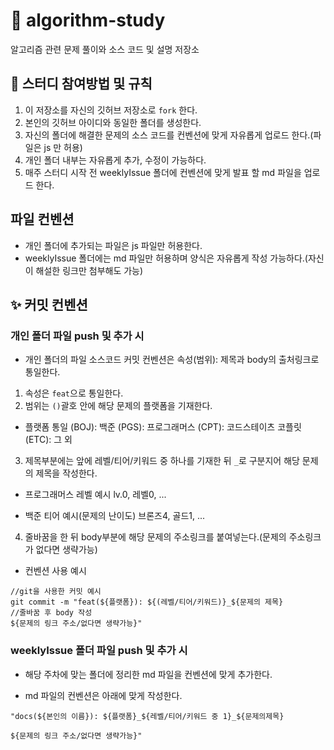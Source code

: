 # 🚀 algorithm-study
알고리즘 관련 문제 풀이와 소스 코드 및 설명 저장소

## 📌 스터디 참여방법 및 규칙

1. 이 저장소를 자신의 깃허브 저장소로 `fork` 한다.
2. 본인의 깃허브 아이디와 동일한 폴더를 생성한다.
3. 자신의 폴더에 해결한 문제의 소스 코드를 컨벤션에 맞게 자유롭게 업로드 한다.(파일은 js 만 허용) 
4. 개인 폴더 내부는 자유롭게 추가, 수정이 가능하다.
5. 매주 스터디 시작 전 weeklyIssue 폴더에 컨벤션에 맞게 발표 할 md 파일을 업로드 한다.

## 파일 컨벤션 

- 개인 폴더에 추가되는 파일은 js 파일만 허용한다.
- weeklyIssue 폴더에는 md 파일만 허용하며 양식은 자유롭게 작성 가능하다.(자신이 해설한 링크만 첨부해도 가능)

## ✨ 커밋 컨벤션

### 개인 폴더 파일 push 및 추가 시

- 개인 폴더의 파일 소스코드 커밋 컨벤션은 속성(범위): 제목과 body의 출처링크로 통일한다.

1. 속성은 `feat`으로 통일한다.
2. 범위는 `()`괄호 안에 해당 문제의 플랫폼을 기재한다.

- 플랫폼 통일
(BOJ): 백준
(PGS): 프로그래머스
(CPT): 코드스테이츠 코플릿
(ETC): 그 외

3. 제목부분에는 앞에 레벨/티어/키워드 중 하나를 기재한 뒤 `_`로 구분지어 해당 문제의 제목을 작성한다.

- 프로그래머스 레벨 예시
lv.0, 레벨0, ...

- 백준 티어 예시(문제의 난이도)
브론즈4, 골드1, ...

4. 줄바꿈을 한 뒤 body부분에 해당 문제의 주소링크를 붙여넣는다.(문제의 주소링크가 없다면 생략가능)

- 컨벤션 사용 예시

```
//git을 사용한 커밋 예시
git commit -m "feat(${플랫폼}): ${(레벨/티어/키워드)}_${문제의 제목}
//줄바꿈 후 body 작성
${문제의 링크 주소/없다면 생략가능}"

```

### weeklyIssue 폴더 파일 push 및 추가 시

- 해당 주차에 맞는 폴더에 정리한 md 파일을 컨벤션에 맞게 추가한다.

- md 파일의 컨벤션은 아래에 맞게 작성한다.

```
"docs(${본인의 이름}): ${플랫폼}_${레벨/티어/키워드 중 1}_${문제의제목}

${문제의 링크 주소/없다면 생략가능}"
```